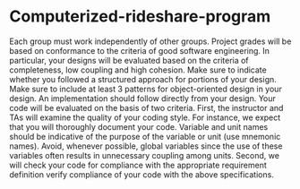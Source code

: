 # Computerized-rideshare-program
Each group must work independently of other groups. Project grades will be based on conformance to the criteria of good software engineering. In particular, your designs will be evaluated based on the criteria of completeness, low coupling and high cohesion. Make sure to indicate whether you followed a structured approach for portions of your design. Make sure to include at least 3 patterns for object-oriented design in your design. An implementation should follow directly from your design. Your code will be evaluated on the basis of two criteria. First, the instructor and TAs will examine the quality of your coding style. For instance, we expect that you will thoroughly document your code. Variable and unit names should be indicative of the purpose of the variable or unit (use mnemonic names). Avoid, whenever possible, global variables since the use of these variables often results in unnecessary coupling among units. Second, we will check your code for compliance with the appropriate requirement definition verify compliance of your code with the above specifications.
